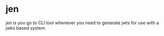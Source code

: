 # jen

jen is you go to CLI tool whenever you need to generate jwts for use with a jwks based system.



 